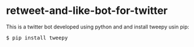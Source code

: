 # retweet-and-like-bot-for-twitter
This is a twitter bot developed using python and and
install tweepy usin pip:
<pre>$ pip install tweepy</pre>
